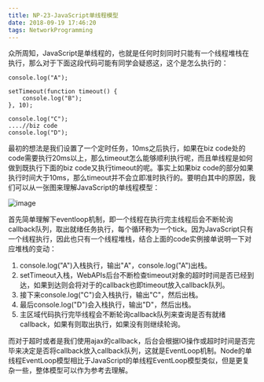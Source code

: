 ```yaml
---
title: NP-23-JavaScript单线程模型
date: 2018-09-19 17:46:20
tags: NetworkProgramming
---
```


众所周知，JavaScript是单线程的，也就是任何时刻同时只能有一个线程堆栈在执行，那么对于下面这段代码可能有同学会疑惑这，这个是怎么执行的：
```
console.log("A");

setTimeout(function timeout() {
    console.log("B");
}, 10);

console.log("C");
....//biz code
console.log("D");
```
最初的想法是我们设置了一个定时任务，10ms之后执行，如果在biz code处的code需要执行20ms以上，那么timeout怎么能够顺利执行呢，而且单线程是如何做到既执行下面的biz code又执行timeout的呢。事实上如果biz code的部分如果执行时间大于10ms，那么timeout并不会立即准时执行的。要明白其中的原因，我们可以从一张图来理解JavaScript的单线程模型：

![image](https://note.youdao.com/yws/api/personal/file/65C0E074E0914552828DBDB52636A870?method=download&shareKey=a97b6955c1f6d4d9a6d235b233aecfcf)

首先简单理解下eventloop机制，即一个线程在执行完主线程后会不断轮询callback队列，取出就绪任务执行，每个循环称为一个tick。因为JavaScript只有一个线程执行，因此也只有一个线程堆栈，结合上面的code实例接单说明一下对应堆栈的变动：

1. console.log("A")入栈执行，输出"A"，console.log("A")出栈。
2. setTimeout入栈，WebAPIs后台不断检查timeout对象的超时时间是否已经到达，如果到达则会将对于的callback也即timeout放入callback队列。
3. 接下来console.log("C")会入栈执行，输出"C"，然后出栈。
4. 最后console.log("D")会入栈执行，输出"D"，然后出栈。
5. 主区域代码执行完毕线程会不断轮询callback队列来查询是否有就绪callback，如果有则取出执行，如果没有则继续轮询。

而对于超时或者是我们使用ajax的callback，后台会根据IO操作或超时时间是否完毕来决定是否将callback放入callback队列，这就是EventLoop机制。Node的单线程EventLoop模型相比于JavaScript的单线程EventLoop模型类似，但是更复杂一些，整体模型可以作为参考去理解。